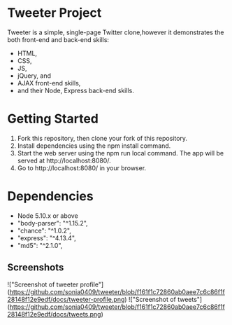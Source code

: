 # Tweeter Project

Tweeter is a simple, single-page Twitter clone,however it demonstrates the both front-end and back-end skills:
- HTML, 
- CSS, 
- JS, 
- jQuery, and 
- AJAX front-end skills, 
- and their Node, Express back-end skills.

# Getting Started
1. Fork this repository, then clone your fork of this repository.
2. Install dependencies using the npm install command.
3. Start the web server using the npm run local command. The app will be served at http://localhost:8080/.
4. Go to http://localhost:8080/ in your browser.

# Dependencies
- Node 5.10.x or above
- "body-parser": "^1.15.2",
- "chance": "^1.0.2",
- "express": "^4.13.4",
- "md5": "^2.1.0",

## Screenshots
!["Screenshot of tweeter profile"] (https://github.com/sonia0409/tweeter/blob/f161f1c72860ab0aee7c6c86f1f28148f12e9edf/docs/tweeter-profile.png)
!["Screenshot of tweets"] (https://github.com/sonia0409/tweeter/blob/f161f1c72860ab0aee7c6c86f1f28148f12e9edf/docs/tweets.png)
